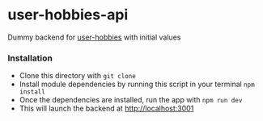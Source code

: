 # user-hobbies-api

Dummy backend for [user-hobbies](https://github.com/Albaalah/user-hobbies-frontend) with initial values


### Installation

 - Clone this directory with 
 `git clone`
 - Install module dependencies by running this script in your terminal
    `npm install`
 - Once the dependencies are installed, run the app with
	 `npm run dev`
 - This will launch the backend at [http://localhost:3001](http://localhost:3001)
